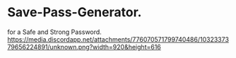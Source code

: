 # Save-Pass-Generator.
for a Safe and Strong Password.
https://media.discordapp.net/attachments/776070571799740486/1032337379656224891/unknown.png?width=920&height=616
